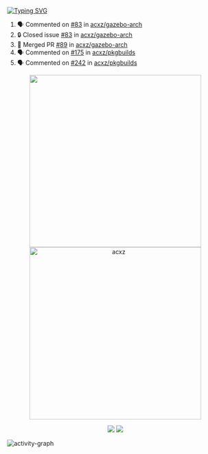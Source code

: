 [![Typing SVG](https://readme-typing-svg.herokuapp.com?size=16&color=AFFFA3&multiline=true&height=75&lines=contributing+to+robotics%2Fae%2Fml%2Fgpu;packaging+it+for+archlinux;ricer)](https://git.io/typing-svg)

<!--START_SECTION:activity-->
1. 🗣 Commented on [#83](https://github.com/acxz/gazebo-arch/issues/83#issuecomment-1859046117) in [acxz/gazebo-arch](https://github.com/acxz/gazebo-arch)
2. 🔒 Closed issue [#83](https://github.com/acxz/gazebo-arch/issues/83) in [acxz/gazebo-arch](https://github.com/acxz/gazebo-arch)
3. 🎉 Merged PR [#89](https://github.com/acxz/gazebo-arch/pull/89) in [acxz/gazebo-arch](https://github.com/acxz/gazebo-arch)
4. 🗣 Commented on [#175](https://github.com/acxz/pkgbuilds/issues/175#issuecomment-1859039420) in [acxz/pkgbuilds](https://github.com/acxz/pkgbuilds)
5. 🗣 Commented on [#242](https://github.com/acxz/pkgbuilds/issues/242#issuecomment-1859039217) in [acxz/pkgbuilds](https://github.com/acxz/pkgbuilds)
<!--END_SECTION:activity-->

<p align="center">
  <img width="400em" src=https://github-readme-stats.vercel.app/api?username=acxz&include_all_commits=true&show_icons=true />
  <img width="400em" src="https://github-readme-streak-stats.herokuapp.com/?user=acxz&" alt="acxz" />
</p>

<p align="center">
  <img src=https://github-readme-stats.vercel.app/api/top-langs/?username=acxz&layout=compact />
  <img src=https://github-profile-trophy.vercel.app/?username=acxz&row=2&column=4 />
</p>

![activity-graph](https://github-readme-activity-graph.vercel.app/graph?username=acxz&bg_color=053c4a&color=ffffff&line=76c533&point=8f2fe1&area=true&hide_border=true&hide_title=true)
